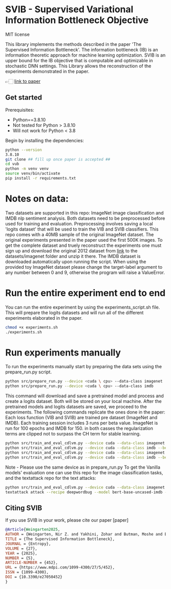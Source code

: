 # SVIB - Supervised Variational Information Bottleneck Objective

MIT license

This library implements the methods described in the paper 'The Supervised Information Bottleneck'.
The information bottleneck (IB) is an information theoretic approach for machine learning optimization. SVIB is an upper bound for the IB objective that is computable and optimizable in stochastic DNN settings. This Library allows the reconstruction of the experiments demonstrated in the paper.

👉🏻 [link to paper](https://www.mdpi.com/1099-4300/27/5/452)


## Get started

Prerequisites:
* Python==3.8.10
* Not tested for Python > 3.8.10
* Will not work for Python < 3.8

Begin by installing the dependencies:

```bash
python --version
3.8.10
git clone ## fill up once paper is accepted ##
cd vub
python -m venv venv
source venv/bin/activate
pip install -r requirements.txt
```

# Notes on data:
Two datasets are supported in this repo: ImageNet image classification and IMDB nlp sentiment analysis.
Both datasets need to be preprocessed before used for training and evaluation.
Preprocessing involves saving a local 'logits dataset' that will be used to train the VIB and SVIB classifiers.
This repo comes with a 40MB sample of the original ImageNet dataset. The original experiments presented in the paper used the first 500K images. To get the complete dataset and truely reconstruct the experiments one must sign up and download the original 2012 dataset from [link](https://www.image-net.org) to the datasets/imagenet folder and unzip it there.
The IMDB dataset is downloaded automatically upon running the script.
When using the provided toy ImageNet dataset please change the target-label argument to any number between 0 and 9, otherwise the program will raise a ValueError.

# Run the entire experiment end to end
You can run the entire experiment by using the experiments_script.sh file.
This will prepare the logits datasets and will run all of the different experiments elaborated in the paper.
```bash
chmod +x experiments.sh
./experiments.sh
```
# Run experiments manually
To run the experiments manually start by preparing the data sets using the prepare_run.py script.
```bash
python src/prepare_run.py --device <cuda \ cpu> --data-class imagenet
python src/prepare_run.py --device <cuda \ cpu> --data-class imdb
```

This command will download and save a pretrained model and process and create a logits dataset. Both will be stored on your local machine.
After the pretrained models and logits datasets are saved, we proceed to the experiments. The following commands replicate the ones done in the paper: Each loss function (VIB and SVIB) are trained pre dataset (ImageNet and IMDB). Each training session includes 3 runs per beta value. ImageNet is run for 100 epochs and IMDB for 150. in both casses the regularization terms are clipped not to surpass the CH term for stable learning.

```bash
python src/train_and_eval_cdlvm.py --device cuda --data-class imagenet --betas 0.1 0.01 0.001 --num-runs 5 --loss-type vib --num-epochs 100 --target-label 805
python src/train_and_eval_cdlvm.py --device cuda --data-class imdb --betas 0.1 0.01 0.001 --num-runs 5 --loss-type vib --num-epochs 150
python src/train_and_eval_cdlvm.py --device cuda --data-class imagenet --betas 0.1 0.01 0.001 --num-runs 5 --loss-type vub --num-epochs 100 --target-label 805
python src/train_and_eval_cdlvm.py --device cuda --data-class imdb --betas 0.1 0.01 0.001 --num-runs 5 --loss-type vub --num-epochs 150
```

Note - Please use the same device as in prepare_run.py
To get the Vanilla models' evaluation one can use this repo for the image classification tasks, and the textattack repo for the text attacks:

```bash
python src/train_and_eval_cdlvm.py --device cuda --data-class imagenet --loss-type vanilla
textattack attack --recipe deepwordbug --model bert-base-uncased-imdb --dataset-from-huggingface imdb --num-examples 200
```

## Citing SVIB

If you use SVIB in your work, please cite our paper [paper] <Add link once published>

```bibtex
@Article{Weingarten2025,
AUTHOR = {Weingarten, Nir Z. and Yakhini, Zohar and Butman, Moshe and Bustin, Ronit},
TITLE = {The Supervised Information Bottleneck},
JOURNAL = {Entropy},
VOLUME = {27},
YEAR = {2025},
NUMBER = {5},
ARTICLE-NUMBER = {452},
URL = {https://www.mdpi.com/1099-4300/27/5/452},
ISSN = {1099-4300},
DOI = {10.3390/e27050452}
}
```
